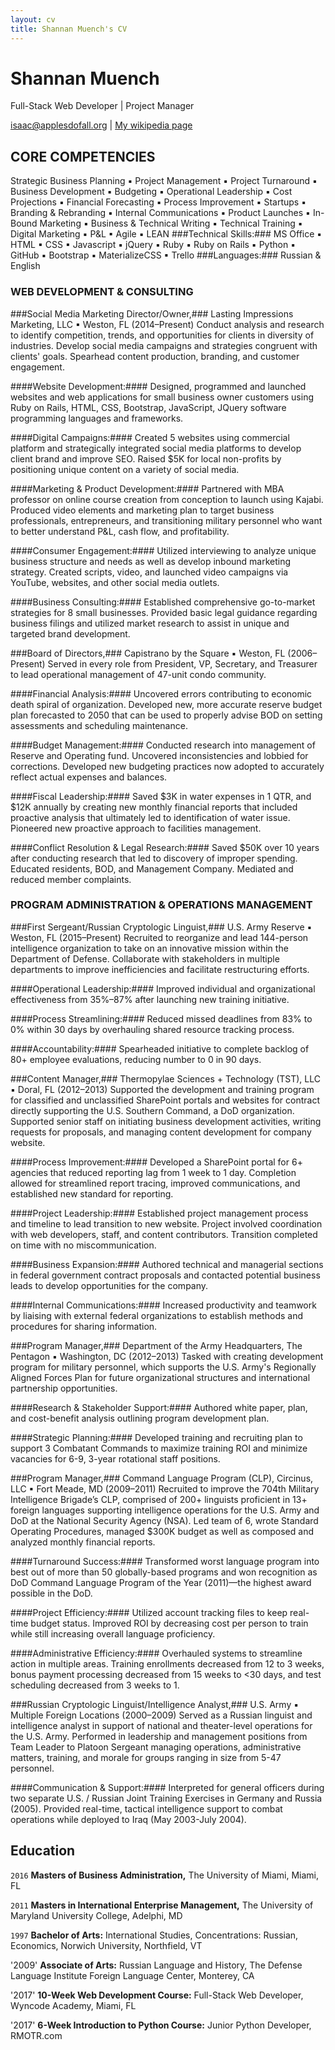 ```yaml
---
layout: cv
title: Shannan Muench's CV
---
```

# Shannan Muench
Full-Stack Web Developer | Project Manager

<div id="webaddress">
<a href="isaac@applesdofall.org">isaac@applesdofall.org</a>
| <a href="http://en.wikipedia.org/wiki/Isaac_Newton">My wikipedia page</a>
</div>


## CORE COMPETENCIES ##

Strategic Business Planning ▪ Project Management ▪ Project Turnaround ▪ Business Development ▪ Budgeting ▪ Operational Leadership ▪ Cost Projections ▪ Financial Forecasting ▪ Process Improvement ▪ Startups ▪ Branding & Rebranding ▪ Internal Communications ▪ Product Launches ▪ In-Bound Marketing ▪ Business & Technical Writing ▪ Technical Training ▪ Digital Marketing ▪ P&L ▪ Agile ▪ LEAN
###Technical Skills:### MS Office ▪ HTML ▪ CSS ▪ Javascript ▪ jQuery ▪ Ruby ▪ Ruby on Rails ▪ Python ▪ GitHub ▪ Bootstrap ▪ MaterializeCSS ▪ Trello 
###Languages:### Russian & English

### WEB DEVELOPMENT & CONSULTING ###

###Social Media Marketing Director/Owner,### Lasting Impressions Marketing, LLC ▪ Weston, FL (2014–Present)
Conduct analysis and research to identify competition, trends, and opportunities for clients in diversity of industries. Develop social media campaigns and strategies congruent with clients' goals. Spearhead content production, branding, and customer engagement.

####Website Development:#### Designed, programmed and launched websites and web applications for small business owner customers using Ruby on Rails, HTML, CSS, Bootstrap, JavaScript, JQuery software programming languages and frameworks.

####Digital Campaigns:#### Created 5 websites using commercial platform and strategically integrated social media platforms to develop client brand and improve SEO. Raised $5K for local non-profits by positioning unique content on a variety of social media.

####Marketing & Product Development:#### Partnered with MBA professor on online course creation from conception to launch using Kajabi. Produced video elements and marketing plan to target business professionals, entrepreneurs, and transitioning military personnel who want to better understand P&L, cash flow, and profitability.

####Consumer Engagement:#### Utilized interviewing to analyze unique business structure and needs as well as develop inbound marketing strategy. Created scripts, video, and launched video campaigns via YouTube, websites, and other social media outlets.

####Business Consulting:#### Established comprehensive go-to-market strategies for 8 small businesses. Provided basic legal guidance regarding business filings and utilized market research to assist in unique and targeted brand development.

###Board of Directors,### Capistrano by the Square ▪ Weston, FL (2006–Present)
Served in every role from President, VP, Secretary, and Treasurer to lead operational management of 47-unit condo community.

####Financial Analysis:#### Uncovered errors contributing to economic death spiral of organization. Developed new, more accurate reserve budget plan forecasted to 2050 that can be used to properly advise BOD on setting assessments and scheduling maintenance.

####Budget Management:#### Conducted research into management of Reserve and Operating fund. Uncovered inconsistencies and lobbied for corrections. Developed new budgeting practices now adopted to accurately reflect actual expenses and balances.

####Fiscal Leadership:#### Saved $3K in water expenses in 1 QTR, and $12K annually by creating new monthly financial reports that included proactive analysis that ultimately led to identification of water issue. Pioneered new proactive approach to facilities management.

####Conflict Resolution & Legal Research:#### Saved $50K over 10 years after conducting research that led to discovery of improper spending. Educated residents, BOD, and Management Company. Mediated and reduced member complaints.

### PROGRAM ADMINISTRATION & OPERATIONS MANAGEMENT ###

###First Sergeant/Russian Cryptologic Linguist,### U.S. Army Reserve ▪ Weston, FL (2015–Present)
Recruited to reorganize and lead 144-person intelligence organization to take on an innovative mission within the Department of Defense. Collaborate with stakeholders in multiple departments to improve inefficiencies and facilitate restructuring efforts. 

####Operational Leadership:#### Improved individual and organizational effectiveness from 35%–87% after launching new training initiative.

####Process Streamlining:#### Reduced missed deadlines from 83% to 0% within 30 days by overhauling shared resource tracking process.

####Accountability:#### Spearheaded initiative to complete backlog of 80+ employee evaluations, reducing number to 0 in 90 days. 

###Content Manager,### Thermopylae Sciences + Technology (TST), LLC ▪ Doral, FL (2012–2013)
Supported the development and training program for classified and unclassified SharePoint portals and websites for contract directly supporting the U.S. Southern Command, a DoD organization. Supported senior staff on initiating business development activities, writing requests for proposals, and managing content development for company website.

####Process Improvement:#### Developed a SharePoint portal for 6+ agencies that reduced reporting lag from 1 week to 1 day. Completion allowed for streamlined report tracing, improved communications, and established new standard for reporting.

####Project Leadership:#### Established project management process and timeline to lead transition to new website. Project involved coordination with web developers, staff, and content contributors. Transition completed on time with no miscommunication.

####Business Expansion:#### Authored technical and managerial sections in federal government contract proposals and contacted potential business leads to develop opportunities for the company.

####Internal Communications:#### Increased productivity and teamwork by liaising with external federal organizations to establish methods and procedures for sharing information.

###Program Manager,### Department of the Army Headquarters, The Pentagon ▪ Washington, DC (2012–2013)
Tasked with creating development program for military personnel, which supports the U.S. Army's Regionally Aligned Forces Plan for future organizational structures and international partnership opportunities.

####Research & Stakeholder Support:#### Authored white paper, plan, and cost-benefit analysis outlining program development plan. 

####Strategic Planning:#### Developed training and recruiting plan to support 3 Combatant Commands to maximize training ROI and minimize vacancies for 6-9, 3-year rotational staff positions. 

###Program Manager,### Command Language Program (CLP), Circinus, LLC ▪ Fort Meade, MD (2009–2011)
Recruited to improve the 704th Military Intelligence Brigade’s CLP, comprised of 200+ linguists proficient in 13+ foreign languages supporting intelligence operations for the U.S. Army and DoD at the National Security Agency (NSA). Led team of 6, wrote Standard Operating Procedures, managed $300K budget as well as composed and analyzed monthly financial reports.

####Turnaround Success:#### Transformed worst language program into best out of more than 50 globally-based programs and won recognition as DoD Command Language Program of the Year (2011)—the highest award possible in the DoD. 

####Project Efficiency:#### Utilized account tracking files to keep real-time budget status. Improved ROI by decreasing cost per person to train while still increasing overall language proficiency.

####Administrative Efficiency:####  Overhauled systems to streamline action in multiple areas. Training enrollments decreased from 12 to 3 weeks, bonus payment processing decreased from 15 weeks to <30 days, and test scheduling decreased from 3 weeks to 1.

###Russian Cryptologic Linguist/Intelligence Analyst,### U.S. Army ▪ Multiple Foreign Locations (2000–2009)
Served as a Russian linguist and intelligence analyst in support of national and theater-level operations for the U.S. Army. Performed in leadership and management positions from Team Leader to Platoon Sergeant managing operations, administrative matters, training, and morale for groups ranging in size from 5-47 personnel. 

####Communication & Support:#### Interpreted for general officers during two separate U.S. / Russian Joint Training Exercises in Germany and Russia (2005). Provided real-time, tactical intelligence support to combat operations while deployed to Iraq (May 2003-July 2004).

## Education ##

`2016`
__Masters of Business Administration,__ The University of Miami, Miami, FL

`2011`
__Masters in International Enterprise Management,__ The University of Maryland University College, Adelphi, MD

`1997`
__Bachelor of Arts:__ International Studies, Concentrations: Russian, Economics, Norwich University, Northfield, VT

'2009'
__Associate of Arts:__ Russian Language and History, The Defense Language Institute Foreign Language Center, Monterey, CA

'2017'
__10-Week Web Development Course:__ Full-Stack Web Developer, Wyncode Academy, Miami, FL

'2017'
__6-Week Introduction to Python Course:__ Junior Python Developer, RMOTR.com

<!-- ### Footer

Last updated: November 2017 -->


